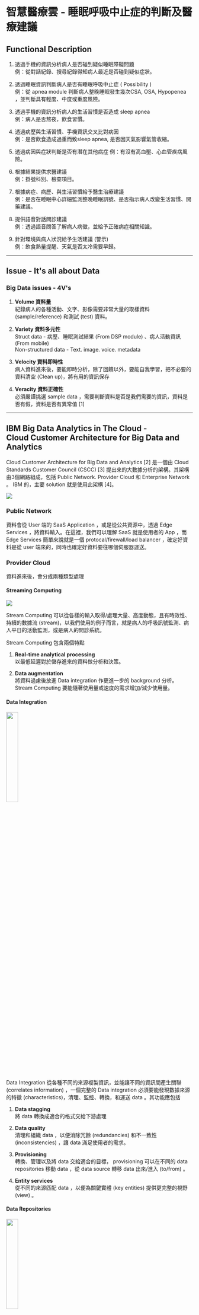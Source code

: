 # 智慧醫療雲 - 睡眠呼吸中止症的判斷及醫療建議
## Functional Description
1. 透過手機的資訊分析病人是否碰到疑似睡眠障礙問題　<br>
例：從對話紀錄、搜尋紀錄得知病人最近是否碰到疑似症狀。

2. 透過睡眠資訊判斷病人是否有睡眠呼吸中止症 ( Possibility ) <br>
例：從 apnea module 判斷病人整晚睡眠發生幾次CSA, OSA, Hypopenea ，並判斷具有輕度、中度或重度風險。

3. 透過手機的資訊分析病人的生活習慣是否造成 sleep apnea <br>
例：病人是否熬夜，飲食習慣。

4. 透過病歷與生活習慣、手機資訊交叉比對病因 <br>
例：是否飲食造成過重而致sleep apnea, 是否因天氣影響氣管收縮。

5. 透過病因與症狀判斷是否有潛在其他病症
例：有沒有高血壓、心血管疾病風險。

6. 根據結果提供求醫建議 <br>
例：掛號科別、檢查項目。

7. 根據病症、病歷、與生活習慣給予醫生治療建議 <br>
例：是否在睡眠中心詳細監測整晚睡眠訊號、是否指示病人改變生活習慣、開藥建議。

8. 提供語音對話問診建議 <br>
例：透過語音問答了解病人病徵，並給予正確病症相關知識。

9. 針對環境與病人狀況給予生活建議 (警示) <br>
例：飲食熱量提醒、天氣是否太冷需要早歸。

---
## Issue - It's all about Data

### Big Data issues - 4V's

1. **Volume 資料量** <br>
  紀錄病人的各種活動、文字、影像需要非常大量的取樣資料 (sample/reference) 和測試 (test) 資料。

2. **Variety 資料多元性**<br>
  Struct data - 病歷、睡眠測試結果 (From DSP module) 、病人活動資訊 (From mobile) <br>
  Non-structured data - Text. image. voice. metadata

3. **Velocity 資料即時性**<br>
  病人資料進來後，要能即時分析，除了回饋以外，要能自我學習，把不必要的資料清空 (Clean up)，將有用的資訊保存

4. **Veracity 資料正確性**<br>
  必須嚴謹挑選 sample data ，需要判斷資料是否是我們需要的資訊，資料是否有假，資料是否有異常值 [1]

---
## IBM Big Data Analytics in The Cloud -<br> Cloud Customer Architecture for Big Data and Analytics

Cloud Customer Architecture for Big Data and Analytics [2] 是一個由 Cloud Standards Customer Council (CSCC) [3] 提出來的大數據分析的架構。其架構由3個網路組成，包括 Public Network. Provider Cloud 和 Enterprise Network 。 IBM 的，主要 solution 就是使用此架構 [4]。


![](./image/arch1.jpg)

### Public Network

資料會從 User 端的 SaaS Application ，或是從公共資源中，透過 Edge Services ，將資料輸入。在這裡，我們可以理解 SaaS 就是使用者的 App ，而 Edge Services 簡單來說就是一個 protocal/firewall/load balancer ，確定好資料是從 user 端來的，同時也確定好資料要往哪個伺服器運送。

### Provider Cloud

資料進來後，會分成兩種類型處理

#### Streaming Computing

![](./image/stream.jpg)

Stream Computing 可以從各樣的輸入取得/處理大量、高度動態，且有時效性、持續的數據流 (stream)，以我們使用的例子而言，就是病人的呼吸訊號監測、病人平日的活動監測，或是病人的問診系統。

Stream Computing 包含兩個特點
1. **Real-time analytical processing** <br>
以最低延遲對於儲存進來的資料做分析和決策。

2. **Data augmentation** <br>
將資料過慮後放進 Data integration 作更進一步的 background 分析。Stream Computing 要能隨著使用量或速度的需求增加/減少使用量。

#### Data Integration

<img src="./image/integration.jpg" width="25%" height="25%">

Data Integration 從各種不同的來源複製資訊，並能讓不同的資訊間產生關聯 (correlates information) ，一個完整的 Data integration 必須要能發現數據來源的特徵 (characteristics)，清理、監控、轉換，和運送 data 。其功能應包括

1. **Data stagging** <br>
將 data 轉換成適合的格式交給下游處理

2. **Data quality** <br>
清理和組織 data ，以便消除冗餘 (redundancies) 和不一致性 (inconsistencies) ，讓 data 滿足使用者的需求。
3. **Provisioning** <br>
轉換、管理以及將 data 交給適合的目標， provisioning 可以在不同的 data repositories 移動 data ，從 data source 轉移 data 出來/進入 (to/from) 。

4. **Entity services** <br>
從不同的來源匹配 data ，以便為關鍵實體 (key entities) 提供更完整的視野 (view) 。

#### Data Repositories

<img src="./image/repo.jpg" width="25%" height="25%">

Data Repositories 是 data 主要儲存的儲存庫，可以使用不同的平台，例如： Hadoop, NoSQL 。儲存在儲存庫中的 data 有可能來自遺留的 (legacy) 、新的、串流來源、企業的應用程式、企業的資料、已清理或是從串流分析輸出的資料。

Data repositories 包含以下幾個類型：

1. **Catalog** <br>
來自 discovery 和 IT 資料組織的結果建立一個目錄，來提供一個反應信息 (information) 的視角 (view) 。Big data 的引入使得資料庫對於儲存資料的內容、分類、所有權、信息的相關性需求增加，從這個目錄，使用者可以控制資料的使用。

2. **Data virtualization** <br>
允許應用程式可以快速的 (Agile) 檢索和操作資料，而不需要關於資料的技術細節、落地、探索和歸檔：允許使用各種工具來儲存、探索和擴充大型的資料集合。因為大規模和非結構性 (non-structured) 的資料引入，意味著"在資料輸入前就設計資料庫"的這個方法已經不再可行。資料可以用於存檔，可以藉由分散在各個儲存空間的副本，來獲得更高的可靠性和恢復能力。

3. **Deep analytics and modeling**<br>
應用統計模型可以從非結構化和半結構化 (semi-structured) 的大型資料集合中獲得信息。深度分析從　PB(petabytes) 和 EB(Exabytes) 中取得精確的結過。 未來在即時的或接近即時性的 (near real-time) 的反應需求會越來越普遍。

4. **Interactive analysis and reporting**<br>
針對自助資料訪問可視化，用應用程式操作 API 訪問資料庫。

5. **Data warehousing**<br>
歷史資料、摘要資料或是其他來源的資料儲存的地方，通常會放主題導向的、非揮發性的時序資料 (time-series data) ，這些資料可以用於企業決策。通常工作量是密集的，會訪問數百萬條來方便掃描、合併和聚合，吞吐量 (throughput) 和反應時間通常是最優先考量。

####  Analytics Discovery & Exploration

<img src="./image/discovery.jpg" width="25%" height="25%">

1. **Self-service** <br>
用戶能夠自己註冊，訪問來自分析系統的輸出，能自己定義分析處理。

2. **Visualization** <br>
用戶可以自行建立儀表板來探索資料庫，可以操作觀察數據。

3. **Data preparation** <br>
使用戶能將資料從原始型式轉換成更容易分析的格式。

4. **Sandbox** <br>
把資料複製到一個私有區域來進行沙盒實驗。

#### Deployed Analytics

<img src="./image/deployed.jpg" width="25%" height="25%">

Deployed Analytics 是一個 anylistcs applications 的集合，其用來
* 基於分析的決策管理，使組織能夠制定經過分析的自動化決策。
* 預測分析服務，從現有的資訊和資料來識別模型 (patterns) ，預測未來趨勢。
* 分析並向管理者報告和操作資料庫。
* 內容分析服務，讓使用者觀察並理解結構化和非結構化的資料。公司內大部分的訊息被作為非結構化資料來維護，例如文件、資料庫中的本文片斷、 Wikis 等內容。
* 計劃和預報 (forecasting) 未來的場景。


### Enterprise Network

Enterprise network 包含了 enterprise applications ，以及 enterprise data <br>
<img src="./image/enterprise.jpg" width="25%" height="25%">

#### Enterprise Data

Enterprise Data 承載著應用程式裡面的關鍵資料，包含

1. **Reference data** <br>
提供有效值或查找資料（例如：zip code）。

2. **Maser data** <br>
儲存關鍵實體的屬性 (attributes) ，例如：帳戶資料。

3. **Transactional data**

4. **Application data**

5. **Log data**

6. **Enterprise content data**

7. **Historical data**


### Overview
![](./image/overview.jpg)

---
## Azure solution for Big Data Analytics

![](./image/azure1.png)

![](./image/azure2.png)

* **資料來源**：所有的巨量資料解決方案都是從一個或多個資料來源來做為開端。 範例包括：
  * 應用程式資料存放區，例如關聯式資料庫。
  * 應用程式所產生的靜態檔案，例如 Web 伺服器記錄檔。
  * 即時資料來源，例如 IoT 裝置。

* **資料存放區**：要進行批次處理作業的資料通常儲存在分散式檔案存放區，以便能夠保存大量具有不同格式的大型檔案。 這種存放區通常稱為「資料湖」。 可供實作此儲存體的選項包含 Azure Data Lake Store 或 Azure 儲存體中的 Blob 容器。

* **批次處理**：由於資料集是如此龐大，巨量資料解決方案通常必須使用需要長時間執行的批次作業來處理資料檔案，以便篩選、彙總和準備資料以供分析。 這些作業通常涉及讀取原始程式檔、加以處理，然後將輸出寫入至新的檔案。 選項包括在 Azure Data Lake Analytics 中執行 U-SQL 作業、在 HDInsight Hadoop 叢集中使用 Hive、Pig 或自訂的 Map/Reduce 作業，或是在 HDInsight Spark 叢集中使用 Java、Scala 或 Python 程式。

* **即時訊息擷取**：如果解決方案中包含即時來源，則架構中必須有方法可擷取和儲存即時訊息以進行串流處理。 這可能是簡單的資料存放區，內送訊息會放入資料夾處理。 不過，許多解決方案需要有訊息擷取存放區，以做為訊息的緩衝區，以及支援相應放大處理、可靠的傳遞和其他訊息佇列語意。 選項包括 Azure 事件中樞、Azure IoT 中樞和 Kafka。

* **串流處理**：在擷取即時訊息後，解決方案必須經由篩選、彙總和準備要分析的資料，以便處理這些資料。 已處理的串流資料接著會寫入至輸出接收器。 Azure 串流分析會根據永久執行的 SQL 查詢 (會針對未繫結資料流進行操作) 提供受管理的串流處理服務。 您也可以使用開放原始碼的 Apache 串流技術，例如 HDInsight 叢集中的 Storm 和 Spark 串流。

* **分析資料存放區**：許多巨量資料解決方案會準備資料以供分析，然後以可使用分析工具來查詢的結構化格式提供處理過的資料。 用來提供這些查詢的分析資料存放區可以是 Kimball 樣式的關聯式資料倉儲，如同我們在大部分的傳統商業智慧 (BI) 解決方案所看見的。 或者，我們也可以透過低延遲的 NoSQL 技術 (例如 HBase) 或是互動式 Hive 資料庫 (可針對分散式資料存放區中的資料檔案提供中繼資料擷取) 來呈現資料。 Azure SQL 資料倉儲可提供受管理的服務供大規模的雲端式資料倉儲使用。 HDInsight 則支援互動式 Hive、HBase 和 Spark SQL，它們也可用來提供要分析的資料。

* **分析和報告**：大部分巨量資料解決方案的目標，是要透過分析和報告提供資料的深入見解。 為了讓使用者能夠分析資料，架構中可能要包括資料模型化層，例如 Azure Analysis Services 中的多維度 OLAP Cube 或表格式資料模型。 架構也可能會支援自助商業智慧，其使用的是 Microsoft Power BI 或 Microsoft Excel 中的模型化和視覺效果技術。 分析和報告也可供資料科學家或資料分析師透過互動方式瀏覽資料。 針對這些案例，許多 Azure 服務支援了分析筆記本 (例如 Jupyter)，讓這些使用者能夠利用其現有的技巧來使用 Python 或 R。若要瀏覽大規模的資料，您可以使用 Microsoft R Server (不論是獨立使用或搭配 Spark 來使用)。

* **協調流程**：大部分的巨量資料解決方案都包含重複的資料處理作業並封裝在工作流程中，這些作業會轉換來源資料、在多個來源和接收器之間移動資料、將處理過的資料載入分析資料存放區，或將結果直接推送到報告或儀表板。 若要讓這些工作流程自動執行，您可以使用協調流程技術，例如 Azure Data Factory 或 Apache Oozie 和 Sqoop。

Azure 也有對於 Big data analytics 的 solution [5],[6]，與 CSCC 提出架構有部份相同，例如資料進來後也分成 straming comuting 和 data integration，分析資料存放區理應與 data repositories 功能相同，也同樣有分析和報告，不同之處在於，在 Azure 中是較沒有架構，不過看起來所有的 components 都可以在 Azure marketplace 找到，也就是說,只要有 CSCC 的架構， Azure 也能兜出一樣的 Big data anylitics cloud 。

另外，目前 CSCC 提出的 Cloud Customer Architecture for Big Data and Analytics 目前是 V2.0 ，如果你上他們的網站的話，就會看到在 12/19 他們即將發佈 V3.0 的架構。

---
## Reference

[1] [大數據到底是什麼意思？事實上，它是一種精神！](https://hellolynn.hpd.io/2017/06/09/%E5%A4%A7%E6%95%B8%E6%93%9A%E5%88%B0%E5%BA%95%E6%98%AF%E4%BB%80%E9%BA%BC%E6%84%8F%E6%80%9D%EF%BC%9F%E4%BA%8B%E5%AF%A6%E4%B8%8A%EF%BC%8C%E5%AE%83%E6%98%AF%E4%B8%80%E7%A8%AE%E7%B2%BE%E7%A5%9E%EF%BC%81/)

[2] [Cloud Customer Architecture for Big Data and Analytics V2.0](http://www.cloud-council.org/deliverables/CSCC-Cloud-Customer-Architecture-for-Big-Data-and-Analytics.pdf)

[3] [Cloud Standards Customer Council](http://www.cloud-council.org/)

[4] [How IBM leads in building big data analytics solutions in the cloud](https://www.ibm.com/developerworks/cloud/library/cl-ibm-leads-building-big-data-analytics-solutions-cloud-trs/index.html#N10315)

[5] [Understanding Microsoft big data solutions](https://msdn.microsoft.com/zh-tw/library/dn749804.aspx)

[6] [巨量資料架構樣式](https://docs.microsoft.com/zh-tw/azure/architecture/guide/architecture-styles/big-data)
